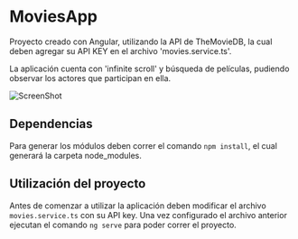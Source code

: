 # MoviesApp

Proyecto creado con Angular, utilizando la API de TheMovieDB, la cual deben agregar su API KEY en el archivo 'movies.service.ts'. 

La aplicación cuenta con 'infinite scroll' y búsqueda de películas, pudiendo observar los actores que participan en ella.

![ScreenShot](https://imgur.com/veifXI3)

## Dependencias

Para generar los módulos deben correr el comando `npm install`, el cual generará la carpeta node_modules.


## Utilización del proyecto

Antes de comenzar a utilizar la aplicación deben modificar el archivo `movies.service.ts` con su API key. Una vez configurado el archivo anterior ejecutan el comando `ng serve` para poder correr el proyecto. 